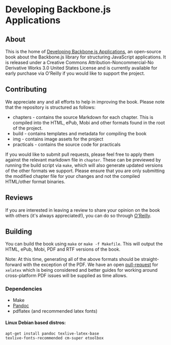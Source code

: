 # Developing Backbone.js Applications

## About

This is the home of [Developing Backbone.js Applications](http://shop.oreilly.com/product/0636920025344.do), an open-source book about the Backbone.js library for structuring JavaScript applications. It is released under a 
Creative Commons Attribution-Noncommercial-No Derivative Works 3.0 United States License and is currently available for early purchase via O'Reilly if you would like to support the project.

## Contributing

We appreciate any and all efforts to help in improving the book. Please note that the repository is structured as follows:

* chapters - contains the source Markdown for each chapter. This is compiled into the HTML, ePub, Mobi and other formats found in the root of the project.
* build - contains templates and metadata for compiling the book
* img - contains image assets for the project
* practicals - contains the source code for practicals

If you would like to submit pull requests, please feel free to apply them against the relevant markdown file in `chapter`. These can be previewed by running the build script via `make`, which will also generate updated versions of the other formats we support. Please ensure that you are only submitting the modified chapter file for your changes and not the compiled HTML/other format binaries. 

## Reviews

If you are interested in leaving a review to share your opinion on the book with others (it's always appreciated!), you can do so through [O'Reilly](http://shop.oreilly.com/product/0636920025344/ReviewSubmit.do?sortby=publicationDate?pageId=0636920025344.IP).

## Building

You can build the book using `make` or `make -f Makefile`. This will output the HTML, ePub, Mobi, PDF and RTF versions of the book. 

Note: At this time, generating all of the above formats should be straight-forward with the exception of the PDF. We have an open [pull-request](https://github.com/addyosmani/backbone-fundamentals/pull/369) for `xelatex` which is being considered and better guides for working around cross-platform PDF issues will be supplied as time allows.

### Dependencies

* Make
* [Pandoc](https://github.com/jgm/pandoc)
* pdflatex (and recommended latex fonts)

#### Linux Debian based distros:

<code>apt-get install pandoc texlive-latex-base texlive-fonts-recommended cm-super etoolbox</code>
